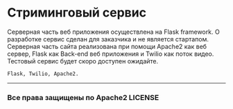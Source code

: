 <h1>Стриминговый сервис</h1>
<p>Серверная часть веб приложения осуществлена на Flask framework. О разработке сервис сделан для заказчика и не является стартапом. Серверная часть сайта реализована при помощи Apache2 как веб сервер, Flask как Back-end веб приложения и Twilio как поток видео. Тестовый сервис будет скоро доступен ожидайте.</p>
<code>Flask, Twilio, Apache2.</code>
<hr>
<h3>Все права защищены по Apache2 LICENSE</h3>